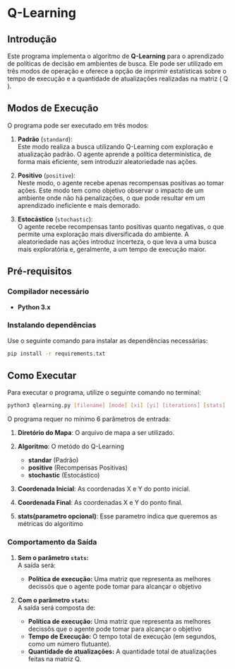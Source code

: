 # Q-Learning

## Introdução

Este programa implementa o algoritmo de **Q-Learning** para o aprendizado de políticas de decisão em ambientes de busca. Ele pode ser utilizado em três modos de operação e oferece a opção de imprimir estatísticas sobre o tempo de execução e a quantidade de atualizações realizadas na matriz \( Q \).

## Modos de Execução

O programa pode ser executado em três modos:

1. **Padrão** (`standard`):  
   Este modo realiza a busca utilizando Q-Learning com exploração e atualização padrão. O agente aprende a política determinística, de forma mais eficiente, sem introduzir aleatoriedade nas ações.

2. **Positivo** (`positive`):  
   Neste modo, o agente recebe apenas recompensas positivas ao tomar ações. Este modo tem como objetivo observar o impacto de um ambiente onde não há penalizações, o que pode resultar em um aprendizado ineficiente e mais demorado.

3. **Estocástico** (`stochastic`):  
   O agente recebe recompensas tanto positivas quanto negativas, o que permite uma exploração mais diversificada do ambiente. A aleatoriedade nas ações introduz incerteza, o que leva a uma busca mais exploratória e, geralmente, a um tempo de execução maior.

## Pré-requisitos

### Compilador necessário
- **Python 3.x**

### Instalando dependências

Use o seguinte comando para instalar as dependências necessárias:

```bash
pip install -r requirements.txt
```

## Como Executar

Para executar o programa, utilize o seguinte comando no terminal:

```bash
python3 qlearning.py [filename] [mode] [xi] [yi] [iterations] [stats]
```

O programa requer no mínimo 6 parâmetros de entrada:

1. **Diretório do Mapa**: O arquivo de mapa a ser utilizado.
2. **Algoritmo**: O metódo do Q-Learning
    - **standar** (Padrão)
    - **positive** (Recompensas Positivas)
    - **stochastic** (Estocástico)

3. **Coordenada Inicial**: As coordenadas X e Y do ponto inicial.
4. **Coordenada Final**: As coordenadas X e Y do ponto final.
5. **stats(parametro opcional)**: Esse parametro indica que queremos as métricas do algoritimo

### Comportamento da Saída

1. **Sem o parâmetro `stats`:**  
   A saída será:
   - **Política de execução:** Uma matriz que representa as melhores decissõs que o agente pode tomar para alcançar o objetivo 

2. **Com o parâmetro `stats`:**  
   A saída será composta de:
   - **Política de execução:** Uma matriz que representa as melhores decissõs que o agente pode tomar para alcançar o objetivo 
   - **Tempo de Execução:** O tempo total de execução (em segundos, como um número flutuante).
   - **Quantidade de atualizações:** A quantidade total de atualizações feitas na matriz Q.